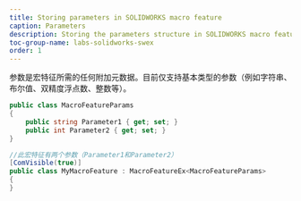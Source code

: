 ```yaml
---
title: Storing parameters in SOLIDWORKS macro feature
caption: Parameters
description: Storing the parameters structure in SOLIDWORKS macro feature using SwEx.MacroFeature framework
toc-group-name: labs-solidworks-swex
order: 1
---
```

参数是宏特征所需的任何附加元数据。目前仅支持基本类型的参数（例如字符串、布尔值、双精度浮点数、整数等）。

~~~ cs
public class MacroFeatureParams
{
    public string Parameter1 { get; set; }
    public int Parameter2 { get; set; }
}

//此宏特征有两个参数（Parameter1和Parameter2）
[ComVisible(true)]
public class MyMacroFeature : MacroFeatureEx<MacroFeatureParams>
{
}
~~~